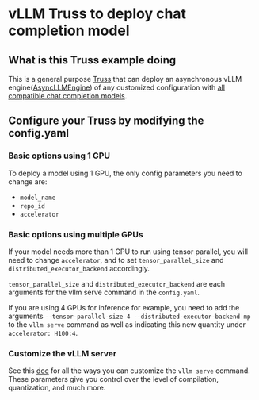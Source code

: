 # vLLM Truss to deploy chat completion model

## What is this Truss example doing

This is a general purpose [Truss](https://truss.baseten.co/) that can deploy an asynchronous vLLM engine([AsyncLLMEngine](https://docs.vllm.ai/en/latest/dev/engine/async_llm_engine.html#asyncllmengine)) of any customized configuration with [all compatible chat completion models](https://docs.vllm.ai/en/latest/models/supported_models.html).

## Configure your Truss by modifying the config.yaml

### Basic options using 1 GPU

To deploy a model using 1 GPU, the only config parameters you need to change are:
- `model_name`
- `repo_id`
- `accelerator`

### Basic options using multiple GPUs

If your model needs more than 1 GPU to run using tensor parallel, you will need to change `accelerator`, and to set `tensor_parallel_size` and `distributed_executor_backend` accordingly.

`tensor_parallel_size` and `distributed_executor_backend` are each arguments for the vllm serve command in the `config.yaml`.

If you are using 4 GPUs for inference for example, you need to add the arguments `--tensor-parallel-size 4 --distributed-executor-backend mp` to the `vllm serve` command as well as indicating this new quantity under `accelerator: H100:4`.

### Customize the vLLM server

See this [doc](https://docs.vllm.ai/en/v0.7.2/serving/engine_args.html) for all the ways you can customize the `vllm serve` command. These parameters give you control over the level of compilation, quantization, and much more.